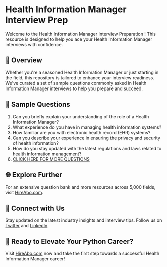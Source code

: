 # Health Information Manager Interview Prep

Welcome to the Health Information Manager Interview Preparation ! This resource is designed to help you ace your Health Information Manager interviews with confidence.

## 🚀 Overview

Whether you're a seasoned Health Information Manager or just starting in the field, this repository is tailored to enhance your interview readiness. We've curated a set of sample questions commonly asked in Health Information Manager interviews to help you prepare and succeed.

## 📝 Sample Questions

1. Can you briefly explain your understanding of the role of a Health Information Manager?
2. What experience do you have in managing health information systems?
3. How familiar are you with electronic health record (EHR) systems?
4. Can you describe your experience in ensuring the privacy and security of health information?
5. How do you stay updated with the latest regulations and laws related to health information management?
6. [CLICK HERE FOR MORE QUESTIONS](https://hireabo.com/job/13_2_18/Health%20Information%20Manager)

## 🌐 Explore Further

For an extensive question bank and more resources across 5,000 fields, visit [HireAbo.com](https://www.hireabo.com).

## 📱 Connect with Us

Stay updated on the latest industry insights and interview tips. Follow us on [Twitter](https://twitter.com/hireabo) and [LinkedIn](https://www.linkedin.com/in/hire-abo-3609972a8/).

## 🚀 Ready to Elevate Your Python Career?

Visit [HireAbo.com](https://www.hireabo.com) now and take the first step towards a successful Health Information Manager career!